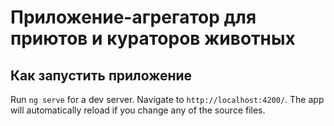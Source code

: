 # Приложение-агрегатор для приютов и кураторов животных

## Как запустить приложение
Run `ng serve` for a dev server. Navigate to `http://localhost:4200/`. The app will automatically reload if you change any of the source files.
